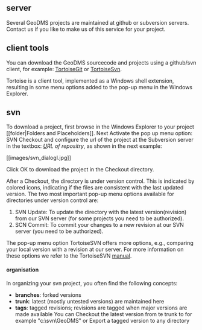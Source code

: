 ## server

Several GeoDMS projects are maintained at github or subversion servers. Contact us if you like to make us of this service for your project.

## client tools

You can download the GeoDMS sourcecode and projects using a github/svn client, for example: [TortoiseGit](http://tortoisegit.org) or 
[TortoiseSvn](https://tortoisesvn.net).

Tortoise is a client tool, implemented as a Windows shell extension, resulting in some menu options added to the pop-up menu in the Windows Explorer. 

## svn
To download a project, first browse in the Windows Explorer to your project [[folder|Folders and Placeholders]]. Next Activate the pop up menu option: SVN Checkout and configure the url of the project at the Subversion server in the textbox: *<span><u>U</u></span>RL of repositry*, as shown in the next example:

[[images/svn_dialogI.jpg]]

Click OK to download the project in the Checkout directory.

After a Checkout, the directory is under version control. This is indicated by colored icons, indicating if the files are consistent with the last updated version. The two most important pop-up menu options available for directories under version control are:

1.  SVN Update: To update the directory with the latest version(revision) from our SVN server (for some projects you need to be authorized).
2.  SCN Commit: To commit your changes to a new revision at our SVN server (you need to be authorized).

The pop-up menu option TortoiseSVN offers more options, e.g., comparing your local version with a revision at our server. For more information on these options we refer to the TortoiseSVN [manual](http://tortoisesvn.net/support.html).

#### organisation

In organizing your svn project, you often find the following concepts:

-   **branches**: forked versions
-   **trunk**: latest (mostly untested versions) are maintained here
-   **tags**: tagged revisions; revisions are tagged when major versions are made available You can Checkout the latest version from te trunk to for example "c:\\svn\\GeoDMS" or Export a tagged version to any directory